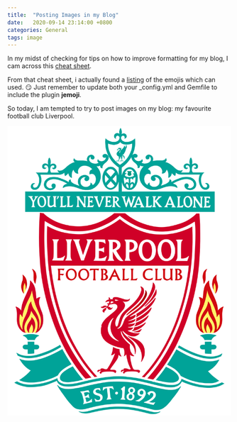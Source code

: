 ```yaml
---
title:  "Posting Images in my Blog"
date:   2020-09-14 23:14:00 +0800
categories: General
tags: image
---
```


In my midst of checking for tips on how to improve formatting for my blog, I cam across this [cheat sheet].

From that cheat sheet, i actually found a [listing] of the emojis which can used. :smirk: Just remember to update both your _config.yml and Gemfile to include the plugin **jemoji**.

So today, I am tempted to try to post images on my blog: my favourite football club Liverpool.

![liverpoolfc](/assets/images/liverpoolfc.png)

[cheat sheet]: https://guides.github.com/pdfs/markdown-cheatsheet-online.pdf
[listing]: https://www.webfx.com/tools/emoji-cheat-sheet/
